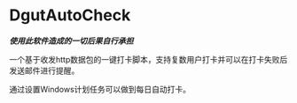 # DgutAutoCheck

***使用此软件造成的一切后果自行承担***

一个基于收发http数据包的一键打卡脚本，支持复数用户打卡并可以在打卡失败后发送邮件进行提醒。

通过设置Windows计划任务可以做到每日自动打卡。
